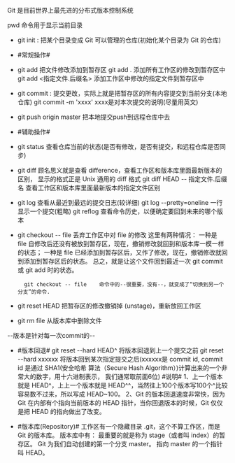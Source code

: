   Git 是目前世界上最先进的分布式版本控制系统

  pwd  命令用于显示当前目录

- git init :    把某个目录变成 Git 可以管理的仓库(初始化某个目录为 Git 的仓库)

-   #常规操作#
- git add <file>    把文件修改添加到暂存区
    git add .   添加所有工作区的修改到暂存区中
    git add <指定文件.后缀名>   添加工作区中修改的指定文件到暂存区中

- git commit :  提交更改，实际上就是把暂存区的所有内容提交到当前分支(本地仓库)
    git commit -m 'xxxx'    xxxx是对本次提交的说明(尽量用英文)

- git push origin master    把本地提交push到远程仓库中去

-   #辅助操作#
- git status    查看仓库当前的状态(是否有修改，是否有提交，和远程仓库是否同步)

- git diff  顾名思义就是查看 difference，查看工作区和版本库里面最新版本的区别，
            显示的格式正是 Unix 通用的 diff 格式
    git diff HEAD -- 指定文件.后缀名    查看工作区和版本库里面最新版本的指定文件区别

- git log   查看从最近到最远的提交日志(较详细)
    git log --pretty=oneline    一行显示一个提交(粗略)
    git reflog  查看命令历史，以便确定要回到未来的哪个版本

- git checkout -- file  丢弃工作区中对 file 的修改
        这里有两种情况：
        一种是 file 自修改后还没有被放到暂存区，现在，撤销修改就回到和版本库一模一样的状态；
        一种是 file 已经添加到暂存区后，又作了修改，现在，撤销修改就回到添加到暂存区后的状态。
        总之，就是让这个文件回到最近一次 git commit 或 git add 时的状态。
        
        git checkout -- file    命令中的--很重要，没有--，就变成了“切换到另一个分支”的命令.

- git reset HEAD <file>    把暂存区的修改撤销掉 (unstage)，重新放回工作区

- git rm file    从版本库中删除文件


 --版本是针对每一次commit的--
-   #版本回退# 
    git reset --hard HEAD^  将版本回退到上一个提交之前
        git reset --hard xxxxxx   将版本回到某次指定提交之后(xxxxxx是 commit id, commit id 是通过 SHA1(安全哈希                           算法（Secure Hash Algorithm）)计算出来的一个非常大的数字，用十六进制表示，                           我们通常取前面6位)
        #说明#
        1、上一个版本就是 HEAD^，上上一个版本就是 HEAD^^，当然往上100个版本写100个^比较容易数不过来，所以写成    HEAD~100。
        2、Git 的版本回退速度非常快，因为 Git 在内部有个指向当前版本的 HEAD 指针，当你回退版本的时候，Git 仅仅是把 HEAD 的指向做出了改变。

-   #版本库(Repository)#
    工作区有一个隐藏目录 .git，这个不算工作区，而是 Git 的版本库。
    版本库中有：
               最重要的就是称为 stage（或者叫 index）的暂存区。
               Git 为我们自动创建的第一个分支 master。
               指向 master 的一个指针叫 HEAD。
